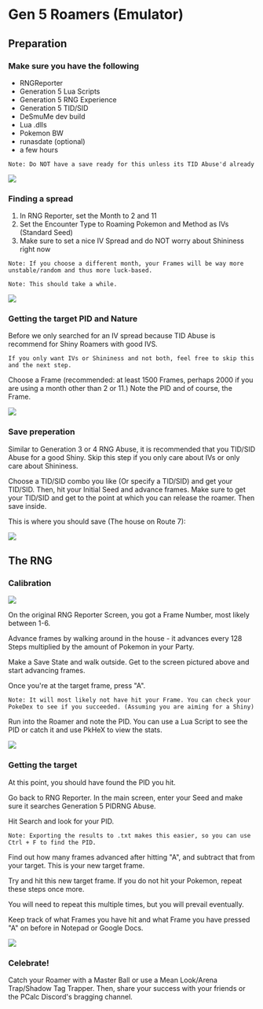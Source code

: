 # Gen 5 Roamers (Emulator)

## Preparation

### Make sure you have the following
- RNGReporter
- Generation 5 Lua Scripts
- Generation 5 RNG Experience
- Generation 5 TID/SID
- DeSmuMe dev build
- Lua .dlls
- Pokemon BW
- runasdate (optional)
- a few hours

```
Note: Do NOT have a save ready for this unless its TID Abuse'd already
```

![](https://i.imgur.com/kDti9qn.png?1)

### Finding a spread
1. In RNG Reporter, set the Month to 2 and 11
2. Set the Encounter Type to Roaming Pokemon and Method as IVs (Standard Seed)
3. Make sure to set a nice IV Spread and do NOT worry about Shininess right now

```
Note: If you choose a different month, your Frames will be way more unstable/random and thus more luck-based.
```

```
Note: This should take a while.
```

![](https://i.imgur.com/InQlEBM.png)

### Getting the target PID and Nature
Before we only searched for an IV spread because TID Abuse is recommend for Shiny Roamers with good IVS.

```
If you only want IVs or Shininess and not both, feel free to skip this and the next step.
```

Choose a Frame (recommended: at least 1500 Frames, perhaps 2000 if you are using a month other than 2 or 11.) Note the PID and of course, the Frame.

![](https://i.imgur.com/PWl8qrW.png)

### Save preperation
Similar to Generation 3 or 4 RNG Abuse, it is recommended that you TID/SID Abuse for a good Shiny. Skip this step if you only care about IVs or only care about Shininess.

Choose a TID/SID combo you like (Or specify a TID/SID) and get your TID/SID. Then, hit your Initial Seed and advance frames. Make sure to get your TID/SID and get to the point at which you can release the roamer. Then save inside.

This is where you should save (The house on Route 7):

![](https://i.snag.gy/6cQl9D.jpg)

## The RNG

### Calibration

![](https://i.imgur.com/EyQ5Erw.png?1)

On the original RNG Reporter Screen, you got a Frame Number, most likely between 1-6.

Advance frames by walking around in the house - it advances every 128 Steps multiplied by the amount of Pokemon in your Party.


Make a Save State and walk outside. Get to the screen pictured above and start advancing frames.

Once you're at the target frame, press "A".

```
Note: It will most likely not have hit your Frame. You can check your PokeDex to see if you succeeded. (Assuming you are aiming for a Shiny)
```

Run into the Roamer and note the PID. You can use a Lua Script to see the PID or catch it and use PkHeX to view the stats.

![](https://i.imgur.com/gKTHVxW.png)


### Getting the target

At this point, you should have found the PID you hit.

Go back to RNG Reporter.  In the main screen, enter your Seed and make sure it searches Generation 5 PIDRNG Abuse.

Hit Search and look for your PID.

```
Note: Exporting the results to .txt makes this easier, so you can use Ctrl + F to find the PID.
```

Find out how many frames advanced after hitting "A", and subtract that from your target. This is your new target frame.

Try and hit this new target frame.  If you do not hit your Pokemon, repeat these steps once more.

You will need to repeat this multiple times, but you will prevail eventually.

Keep track of what Frames you have hit and what Frame you have pressed "A" on before in Notepad or Google Docs.

![](https://i.imgur.com/WsjzEDQ.png)

### Celebrate!
Catch your Roamer with a Master Ball or use a Mean Look/Arena Trap/Shadow Tag Trapper. Then, share your success with your friends or the PCalc Discord's bragging channel.
